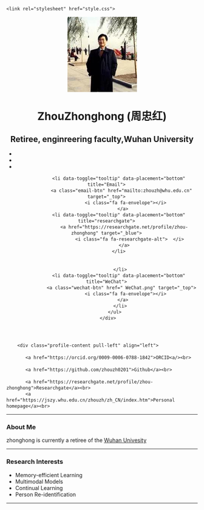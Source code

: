 <html><head><meta http-equiv="Content-Type" content="text/html; charset=UTF-8">
    <title>zhouzhonghong's Home Page</title>

    <link rel="stylesheet" href="style.css">
   <html lang="en"> 
    <meta name="description" content="zhouzhonghong&#20;s Home Page">
    <meta name="keywords" content="zhouzhonghong">
    <meta name="author" content="zhouzhonghong">
    <meta name="viewport" content="width=device-width, initial-scale=1.0">

<meta http-equiv="content-type" content="text/html;charset=utf-8" />


<head>
<title>ZhouZhonghong</title>

 <meta charset="utf-8">
    <meta http-equiv="X-UA-Compatible" content="IE=edge">
    <meta name="viewport" content="width=device-width,initial-scale=1">
    <meta name="description" content="zhouzhonghong's Homepage">
    <meta name="author" content="zhouzhonghong">
 <link rel="shortcut icon" href="favicon.ico">
 <link href="https://fonts.googleapis.com/css?family=Lato:300,400,300italic,400italic" rel="stylesheet" type="text/css">
    <link href="https://fonts.googleapis.com/css?family=Montserrat:400,700" rel="stylesheet" type="text/css">

 <link href="https://apps.bdimg.com/libs/bootstrap/3.3.4/css/bootstrap.min.css" rel="stylesheet">

  <link href="https://apps.bdimg.com/libs/fontawesome/4.2.0/css/font-awesome.min.css" rel="stylesheet">

 <link id="theme-style" rel="stylesheet" href="styles.min.css">





</head>

<body>
 <!-- ******HEADER****** -->
  <header class="header">
     <div class="container"> 
        <img class="profile-image img-responsive pull-left" src="xiaohong2.png" alt="ZhouZhonghong">
       <!-- <div class="profile-content pull-center"> -->    
      <div class="profile-content pull-center" align="center">  
          <h1 class="name">ZhouZhonghong (周忠红)</h1>  
          <h2 class="desc"> Retiree, enginreering faculty,Wuhan University</h2>
          <ul class="social list-inline">   
              <li data-toggle="tooltip" data-placement="bottom" title="CV">
                  <a href=" " target="_blank">
                     <i class="fa fa-paper-plane"></i>
                  </a>
             </li>
             <li data-toggle="tooltip" data-placement="bottom" title="Github">
                 <a href="https://github.com/zhouzh0201" target="_blank">
                     <i class="fa fa-github-alt">  </i>
                 </a>
             </li>
             <li data-toggle="tooltip" data-placement="bottom" title="Website">
                 <a href="https://jszy.whu.edu.cn/zhouzh/zh_CN/index.htm" target="_blue">
                     <i class="fa fa-website-alt">  </i>
                 </a>
             </li>
              
             <li data-toggle="tooltip" data-placement="bottom" title="Email">
               <a class="email-btn" href="mailto:zhouzh@whu.edu.cn" target="_top">
                  <i class="fa fa-envelope"></i>
                </a>
             <li data-toggle="tooltip" data-placement="bottom" title="researchgate">
                 <a href="https://researchgate.net/profile/zhou-zhonghong" target="_blue">
                     <i class="fa fa-researchgate-alt">  </i>
                 </a>
             </li>

                
              </li>
             <li data-toggle="tooltip" data-placement="bottom" title="WeChat">
               <a class="wechat-btn" href=" WeChat.png" target="_top">
                  <i class="fa fa-envelope"></i>
                </a>
              </li>
          </ul>
      </div> 
  

   </div>  

 
  </header>    
     
        <div class="profile-content pull-left" align="left">     

           <a href="https://orcid.org/0009-0006-0788-1842">ORCID<a/><br>
      
           <a href="https://github.com/zhouzh0201">Github</a><br>
      
           <a href="https://researchgate.net/profile/zhou-zhonghong">Researchgate</a><br>
           <a href="https://jszy.whu.edu.cn/zhouzh/zh_CN/index.htm">Personal homepage</a><br>
     
 

 

<hr noshade="">
 <div class="profile-content pull-left" align="left">  
<p>
<h3>About Me</h3>   
zhonghong is currently a retiree of the <a href="https://whu.edu.cn/">Wuhan Univesity</a>
<p/> 
    
   
<hr noshade="">
<h3> Research Interests </h3>

<ul>
    <li>  Memory-efficient Learning </li>
    <li>  Multimodal Models </li>
    <li>  Continual Learning </li>
    <li>  Person Re-identification </li>
</ul>
<hr noshade="">
 
 

